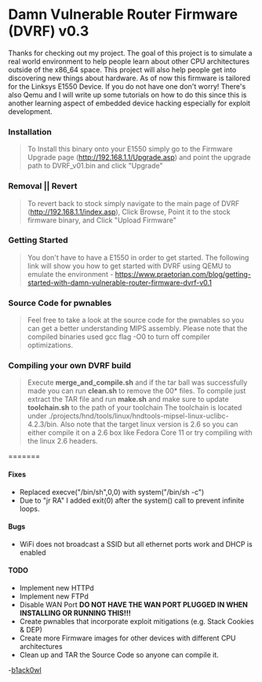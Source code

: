 # Damn Vulnerable Router Firmware (DVRF) v0.3

Thanks for checking out my project. The goal of this project is to simulate a real world environment to help people learn about other CPU architectures outside of the x86_64 space. This project will also help people get into discovering new things about hardware.
As of now this firmware is tailored for the Linksys E1550 Device. If you do not have one don't worry! There's also Qemu and I will write up some tutorials on how to do this since this is another learning aspect of embedded device hacking especially for exploit development.

### Installation
> To Install this binary onto your E1550 simply go to the Firmware Upgrade page (http://192.168.1.1/Upgrade.asp) and point the upgrade path to DVRF_v01.bin and click "Upgrade"

### Removal || Revert
> To revert back to stock simply navigate to the main page of DVRF (http://192.168.1.1/index.asp), Click Browse, Point it to the stock firmware binary, and Click "Upload Firmware"

### Getting Started
> You don't have to have a E1550 in order to get started. The following link will show you how to get started with DVRF using QEMU to emulate the environment - https://www.praetorian.com/blog/getting-started-with-damn-vulnerable-router-firmware-dvrf-v0.1

### Source Code for pwnables
> Feel free to take a look at the source code for the pwnables so you can get a better understanding MIPS assembly. Please note that the compiled binaries used gcc flag -O0 to turn off compiler optimizations.

### Compiling your own DVRF build
> Execute **merge_and_compile.sh** and if the tar ball was successfully made you can run **clean.sh** to remove the 00* files.
> To compile just extract the TAR file and run **make.sh** and make sure to update **toolchain.sh** to the path of your toolchain
> The toolchain is located under ./projects/hnd/tools/linux/hndtools-mipsel-linux-uclibc-4.2.3/bin.
> Also note that the target linux version is 2.6 so you can either compile it on a 2.6 box like Fedora Core 11 or try compiling with the linux 2.6 headers.

=======

#### Fixes
* Replaced execve("/bin/sh",0,0) with system("/bin/sh -c")
* Due to "jr RA" I added exit(0) after the system() call to prevent infinite loops.

#### Bugs
* WiFi does not broadcast a SSID but all ethernet ports work and DHCP is enabled

#### TODO
* Implement new HTTPd
* Implement new FTPd
* Disable WAN Port **DO NOT HAVE THE WAN PORT PLUGGED IN WHEN INSTALLING OR RUNNING THIS!!!**
* Create pwnables that incorporate exploit mitigations (e.g. Stack Cookies & DEP)
* Create more Firmware images for other devices with different CPU architectures
* Clean up and TAR the Source Code so anyone can compile it.

-<a href="https://twitter.com/b1ack0wl">b1ack0wl</a>
